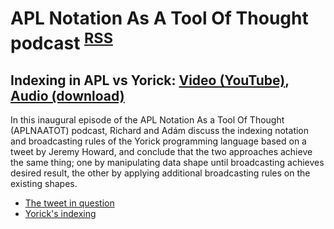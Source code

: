 <link rel="alternate" type="application/atom+xml" title="{{ site.title }}" href="/feed.xml">

# APL Notation As A Tool Of Thought podcast <sup>[RSS](/feed.xml)︎︎︎</sup>

## Indexing in APL vs Yorick: [Video (YouTube)](https://www.youtube.com/watch?v=R_dpMVyyCEo&list=PLYKQVqyrAEj8Q7BdOgakZCAGf6ReO1cue), [Audio (download)](/aplnaatot/2022-10-06-Indexing-in-APL-vs-Yorick.mp3)

In this inaugural episode of the APL Notation As a Tool Of Thought (APLNAATOT) podcast, Richard and Adám discuss the indexing notation and broadcasting rules of the Yorick programming language based on a tweet by Jeremy Howard, and conclude that the two approaches achieve the same thing; one by manipulating data shape until broadcasting achieves desired result, the other by applying additional broadcasting rules on the existing shapes.

* [The tweet in question](https://twitter.com/jeremyphoward/status/1575327412489187328)
* [Yorick's indexing](https://software.llnl.gov/yorick-doc/qref/qrfunc06.html)
